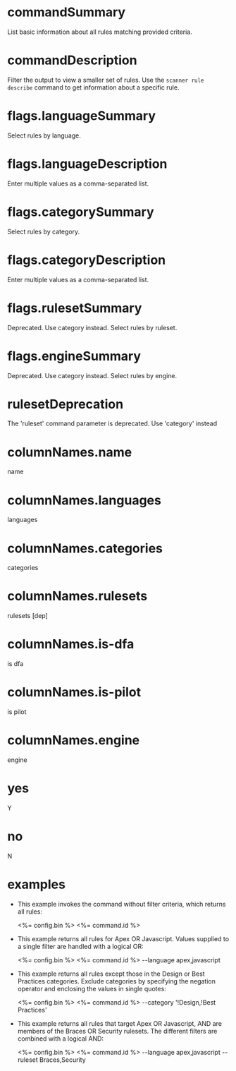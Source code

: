 # commandSummary

List basic information about all rules matching provided criteria.

# commandDescription

Filter the output to view a smaller set of rules. Use the `scanner rule describe` command to get information about a specific rule.

# flags.languageSummary

Select rules by language.

# flags.languageDescription

Enter multiple values as a comma-separated list.

# flags.categorySummary

Select rules by category.

# flags.categoryDescription

Enter multiple values as a comma-separated list.

# flags.rulesetSummary

Deprecated. Use category instead. Select rules by ruleset.

# flags.engineSummary

Deprecated. Use category instead. Select rules by engine.

# rulesetDeprecation

The 'ruleset' command parameter is deprecated. Use 'category' instead

# columnNames.name

name

# columnNames.languages

languages

# columnNames.categories

categories

# columnNames.rulesets

rulesets [dep]

# columnNames.is-dfa

is dfa

# columnNames.is-pilot

is pilot

# columnNames.engine

engine

# yes

Y

# no

N

# examples

- This example invokes the command without filter criteria, which returns all rules:

	<%= config.bin %> <%= command.id %>

- This example returns all rules for Apex OR Javascript. Values supplied to a single filter are handled with a logical OR:

	<%= config.bin %> <%= command.id %> --language apex,javascript

- This example returns all rules except those in the Design or Best Practices categories. Exclude categories by specifying the negation operator and enclosing the values in single quotes:

	<%= config.bin %> <%= command.id %> --category '!Design,!Best Practices'

- This example returns all rules that target Apex OR Javascript, AND are members of the Braces OR Security rulesets.
The different filters are combined with a logical AND:

	<%= config.bin %> <%= command.id %> --language apex,javascript --ruleset Braces,Security
